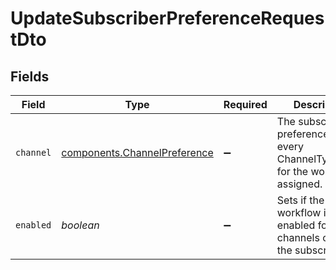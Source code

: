 # UpdateSubscriberPreferenceRequestDto


## Fields

| Field                                                                             | Type                                                                              | Required                                                                          | Description                                                                       |
| --------------------------------------------------------------------------------- | --------------------------------------------------------------------------------- | --------------------------------------------------------------------------------- | --------------------------------------------------------------------------------- |
| `channel`                                                                         | [components.ChannelPreference](../../models/components/channelpreference.md)      | :heavy_minus_sign:                                                                | The subscriber preferences for every ChannelTypeEnum for the workflow assigned.   |
| `enabled`                                                                         | *boolean*                                                                         | :heavy_minus_sign:                                                                | Sets if the workflow is fully enabled for all channels or not for the subscriber. |